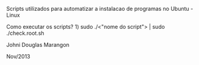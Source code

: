 Scripts utilizados para automatizar a instalacao de programas no Ubuntu - Linux

Como executar os scripts?
	1) sudo ./<"nome do script"> | sudo ./check.root.sh

Johni Douglas Marangon

Nov/2013


